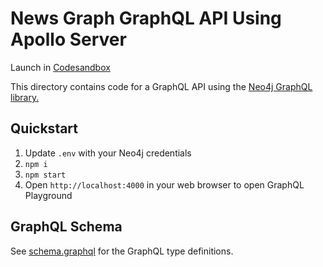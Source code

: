 # News Graph GraphQL API Using Apollo Server

Launch in [Codesandbox](https://codesandbox.io/s/github/johnymontana/news-graph/tree/main/graphql/apollo-server?file=/schema.graphql)

This directory contains code for a GraphQL API using the [Neo4j GraphQL library.](https://neo4j.com/product/graphql-library/)

## Quickstart

1. Update `.env` with your Neo4j credentials
2. `npm i`
3. `npm start`
4. Open `http://localhost:4000` in your web browser to open GraphQL Playground

## GraphQL Schema

See [schema.graphql](schema.graphql) for the GraphQL type definitions.